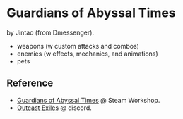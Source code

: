 # Guardians of Abyssal Times

by Jintao (from Dmessenger).

- weapons (w custom attacks and combos)
- enemies (w effects, mechanics, and animations)
- pets

## Reference

- [Guardians of Abyssal Times](https://steamcommunity.com/sharedfiles/filedetails/?id=2948669907) @ Steam Workshop.
- [Outcast Exiles](https://discord.gg/SWYQ8TtdxF) @ discord.
